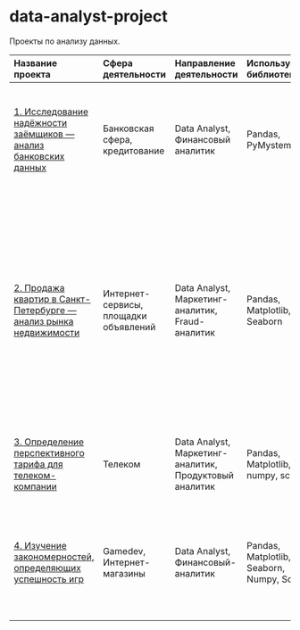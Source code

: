 # data-analyst-project
Проекты по анализу данных.

| Название проекта | Сфера деятельности | Направление деятельности | Используемые библиотеки | Описание | 
| :-------------------- | :-------------------- | :-------------------- | :-------------------- | :-------------------- |
|[1. Исследование надёжности заёмщиков — анализ банковских данных](credit_scoring/credit_scoring.ipynb)| Банковская сфера, кредитование | Data Analyst, Финансовый аналитик | Pandas, PyMystem3 | На основе статистики о платёжеспособности клиентов исследовать влияет ли семейное положение и количество детей клиента на факт возврата кредита в срок. |
|[2. Продажа квартир в Санкт-Петербурге — анализ рынка недвижимости](sale_of_apartments/sale_of_apartments.ipynb)| Интернет-сервисы, площадки объявлений | Data Analyst, Маркетинг-аналитик, Fraud-аналитик | Pandas, Matplotlib, Seaborn | На основе данных сервиса Яндекс.Недвижимость определена рыночная стоимость объектов недвижимости разного типа, типичные параметры квартир, в зависимости от удаленности от центра. Проведена предобработка данных. Добавлены новые данные. Построены гистограммы, боксплоты, диаграммы рассеивания. |
|[3. Определение перспективного тарифа для телеком-компании](telecom/telecom.ipynb)| Телеком | Data Analyst, Маркетинг-аналитик, Продуктовый аналитик | Pandas, Matplotlib, numpy, scipy | На основе данных клиентов оператора сотовой связи проанализировать поведение клиентов и поиск оптимального тарифа. |
|[4. Изучение закономерностей, определяющих успешность игр](games/games.ipynb)| Gamedev, Интернет-магазины | Data Analyst, Финансовый-аналитик | Pandas, Matplotlib, Seaborn, Numpy, Scipy | На основе статистики о платёжеспособности клиентов исследовать влияет ли семейное положение и количество детей клиента на факт возврата кредита в срок. |
